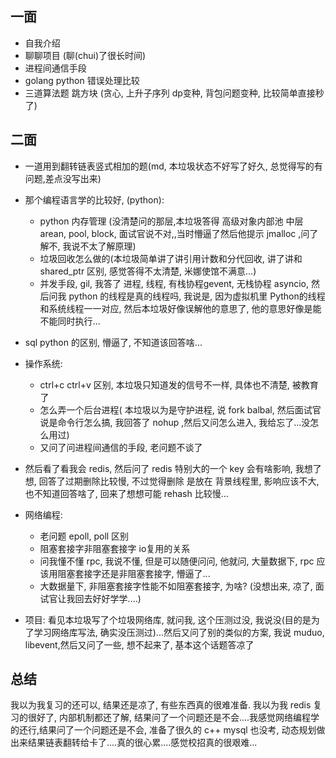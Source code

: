 ## 一面

* 自我介绍
* 聊聊项目 (聊(chui)了很长时间)
* 进程间通信手段
* golang python 错误处理比较
* 三道算法题 跳方块 (贪心, 上升子序列 dp变种, 背包问题变种, 比较简单直接秒了)

## 二面

* 一道用到翻转链表竖式相加的题(md, 本垃圾状态不好写了好久, 总觉得写的有问题,差点没写出来)
* 那个编程语言学的比较好, (python):
  * python 内存管理 (没清楚问的那层,本垃圾答得 高级对象内部池 中层arean, pool, block, 面试官说不对,,当时懵逼了然后他提示 jmalloc ,问了解不, 我说不太了解原理)
  * 垃圾回收怎么做的(本垃圾简单讲了讲引用计数和分代回收, 讲了讲和 shared_ptr 区别, 感觉答得不太清楚, 米娜使馆不满意...)
  * 并发手段, gil, 我答了 进程, 线程, 有栈协程gevent, 无栈协程 asyncio, 然后问我 python 的线程是真的线程吗, 我说是, 因为虚拟机里 Python的线程和系统线程一一对应, 然后本垃圾好像误解他的意思了, 他的意思好像是能不能同时执行...

* sql python 的区别, 懵逼了, 不知道该回答啥...

* 操作系统:
  * ctrl+c ctrl+v 区别, 本垃圾只知道发的信号不一样, 具体也不清楚, 被教育了
  * 怎么弄一个后台进程( 本垃圾以为是守护进程, 说 fork balbal, 然后面试官说是命令行怎么搞, 我回答了 nohup ,然后又问怎么进入, 我给忘了...没怎么用过)
  * 又问了问进程间通信的手段, 老问题不谈了
* 然后看了看我会 redis, 然后问了 redis 特别大的一个 key 会有啥影响, 我想了想, 回答了过期删除比较慢, 不过觉得删除 是放在 背景线程里, 影响应该不大, 也不知道回答啥了, 回来了想想可能 rehash 比较慢...
* 网络编程:
  * 老问题 epoll, poll 区别
  * 阻塞套接字非阻塞套接字 io复用的关系
  * 问我懂不懂 rpc, 我说不懂, 但是可以随便问问, 他就问, 大量数据下, rpc 应该用阻塞套接字还是非阻塞套接字, 懵逼了...
  * 大数据量下, 非阻塞套接字性能不如阻塞套接字, 为啥? (没想出来, 凉了, 面试官让我回去好好学学....)
* 项目: 看见本垃圾写了个垃圾网络库, 就问我, 这个压测过没, 我说没(目的是为了学习网络库写法, 确实没压测过)...然后又问了别的类似的方案, 我说 muduo, libevent,然后又问了一些, 想不起来了, 基本这个话题答凉了

## 总结

我以为我复习的还可以, 结果还是凉了, 有些东西真的很难准备. 我以为我 redis 复习的很好了, 内部机制都还了解, 结果问了一个问题还是不会....我感觉网络编程学的还行,结果问了一个问题还是不会, 准备了很久的 c++ mysql 也没考, 动态规划做出来结果链表翻转给卡了....真的很心累....感觉校招真的很艰难...

